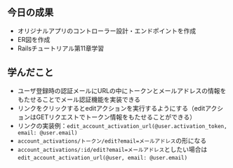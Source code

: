 ## 今日の成果

- オリジナルアプリのコントローラー設計・エンドポイントを作成
- ER図を作成
- Railsチュートリアル第11章学習

## 学んだこと

- ユーザ登録時の認証メールにURLの中にトークンとメールアドレスの情報をもたせることでメール認証機能を実装できる
- リンクをクリックするとeditアクションを実行するようにする（editアクションはGETリクエストでトークン情報をもたせることができる）
- リンクの実装例：`edit_account_activation_url(@user.activation_token, email: @user.email)`
- `account_activations/トークン/edit?email=メールアドレス`の形になる
- `account_activations/:id/edit?email=メールアドレス`としたい場合は`edit_account_activation_url(@user, email: @user.email)`
